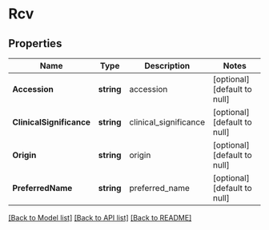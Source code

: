 # Rcv

## Properties
Name | Type | Description | Notes
------------ | ------------- | ------------- | -------------
**Accession** | **string** | accession | [optional] [default to null]
**ClinicalSignificance** | **string** | clinical_significance | [optional] [default to null]
**Origin** | **string** | origin | [optional] [default to null]
**PreferredName** | **string** | preferred_name | [optional] [default to null]

[[Back to Model list]](../README.md#documentation-for-models) [[Back to API list]](../README.md#documentation-for-api-endpoints) [[Back to README]](../README.md)


